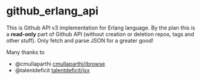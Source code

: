 github_erlang_api
=================
 
 This is Github API v3 implementation for Erlang language.
 By the plan this is a __read-only__ part of Github API (without creation or deletion repos, tags and other stuff). Only fetch and parse JSON for a greater good!
 
 Many thanks to
 - @cmullaparthi [cmullaparthi/ibrowse](https://github.com/cmullaparthi/ibrowse.git)
 - @talentdeficit [talentdeficit/jsx](https://github.com/talentdeficit/jsx.git)
